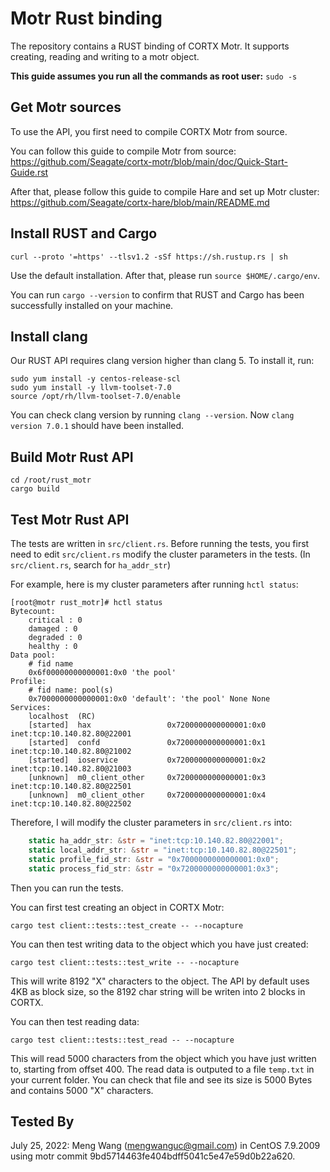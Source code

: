 # Motr Rust binding
The repository contains a RUST binding of CORTX Motr. It supports creating, reading and writing to a motr object.

__This guide assumes you run all the commands as root user:__ ``sudo -s``

## Get Motr sources
To use the API, you first need to compile CORTX Motr from source.

You can follow this guide to compile Motr from source: https://github.com/Seagate/cortx-motr/blob/main/doc/Quick-Start-Guide.rst

After that, please follow this guide to compile Hare and set up Motr cluster: https://github.com/Seagate/cortx-hare/blob/main/README.md

## Install RUST and Cargo

``curl --proto '=https' --tlsv1.2 -sSf https://sh.rustup.rs | sh``

Use the default installation. After that, please run ``source $HOME/.cargo/env``.

You can run ``cargo --version`` to confirm that RUST and Cargo has been successfully installed on your machine.

## Install clang

Our RUST API requires clang version higher than clang 5. To install it, run:

```shell
sudo yum install -y centos-release-scl 
sudo yum install -y llvm-toolset-7.0
source /opt/rh/llvm-toolset-7.0/enable
```

You can check clang version by running ``clang --version``. Now ``clang version 7.0.1`` should have been installed.

## Build Motr Rust API

```shell
cd /root/rust_motr
cargo build
```

## Test Motr Rust API

The tests are written in ``src/client.rs``. Before running the tests, you first need to edit ``src/client.rs`` modify the cluster parameters in the tests.
(In ``src/client.rs``, search for ``ha_addr_str``)

For example, here is my cluster parameters after running ``hctl status``:

```shell
[root@motr rust_motr]# hctl status
Bytecount:
    critical : 0
    damaged : 0
    degraded : 0
    healthy : 0
Data pool:
    # fid name
    0x6f00000000000001:0x0 'the pool'
Profile:
    # fid name: pool(s)
    0x7000000000000001:0x0 'default': 'the pool' None None
Services:
    localhost  (RC)
    [started]  hax                 0x7200000000000001:0x0          inet:tcp:10.140.82.80@22001
    [started]  confd               0x7200000000000001:0x1          inet:tcp:10.140.82.80@21002
    [started]  ioservice           0x7200000000000001:0x2          inet:tcp:10.140.82.80@21003
    [unknown]  m0_client_other     0x7200000000000001:0x3          inet:tcp:10.140.82.80@22501
    [unknown]  m0_client_other     0x7200000000000001:0x4          inet:tcp:10.140.82.80@22502
```

Therefore, I will modify the cluster parameters in ``src/client.rs`` into:

```Rust
    static ha_addr_str: &str = "inet:tcp:10.140.82.80@22001";
    static local_addr_str: &str = "inet:tcp:10.140.82.80@22501";
    static profile_fid_str: &str = "0x7000000000000001:0x0";
    static process_fid_str: &str = "0x7200000000000001:0x3";
```

Then you can run the tests.

You can first test creating an object in CORTX Motr:

``cargo test client::tests::test_create -- --nocapture``

You can then test writing data to the object which you have just created:

``cargo test client::tests::test_write -- --nocapture``

This will write 8192 "X" characters to the object. The API by default uses 4KB as block size, so the 8192 char string will be writen into 2 blocks in CORTX.

You can then test reading data:

``cargo test client::tests::test_read -- --nocapture``

This will read 5000 characters from the object which you have just written to, starting from offset 400. The read data is outputed to a file ``temp.txt`` in your current folder. You can check that file and see its size is 5000 Bytes and contains 5000 "X" characters.

## Tested By

July 25, 2022: Meng Wang (mengwanguc@gmail.com) in CentOS 7.9.2009 using motr commit 9bd5714463fe404bdff5041c5e47e59d0b22a620.